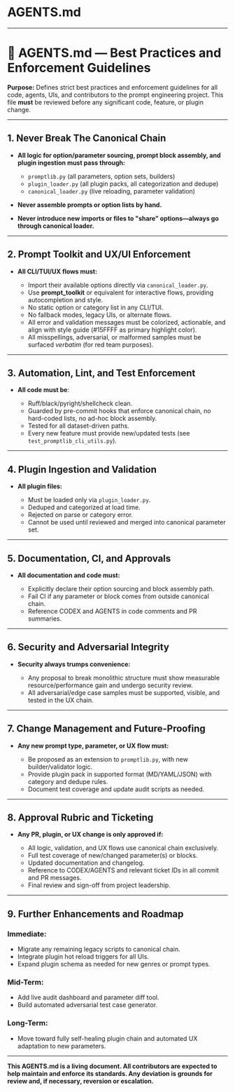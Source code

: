 # AGENTS.md

---

# 🤖 **AGENTS.md — Best Practices and Enforcement Guidelines**

**Purpose:**
Defines strict best practices and enforcement guidelines for all code, agents, UIs, and contributors to the prompt engineering project. This file **must** be reviewed before any significant code, feature, or plugin change.

---

## 1. **Never Break The Canonical Chain**

* **All logic for option/parameter sourcing, prompt block assembly, and plugin ingestion must pass through:**

  * `promptlib.py` (all parameters, option sets, builders)
  * `plugin_loader.py` (all plugin packs, all categorization and dedupe)
  * `canonical_loader.py` (live reloading, parameter validation)
* **Never assemble prompts or option lists by hand.**
* **Never introduce new imports or files to "share" options—always go through canonical loader.**

---

## 2. **Prompt Toolkit and UX/UI Enforcement**

* **All CLI/TUI/UX flows must:**

  * Import their available options directly via `canonical_loader.py`.
  * Use **prompt\_toolkit** or equivalent for interactive flows, providing autocompletion and style.
  * No static option or category list in any CLI/TUI.
  * No fallback modes, legacy UIs, or alternate flows.
  * All error and validation messages must be colorized, actionable, and align with style guide (#15FFFF as primary highlight color).
  * All misspellings, adversarial, or malformed samples must be surfaced *verbatim* (for red team purposes).

---

## 3. **Automation, Lint, and Test Enforcement**

* **All code must be**:

  * Ruff/black/pyright/shellcheck clean.
  * Guarded by pre-commit hooks that enforce canonical chain, no hard-coded lists, no ad-hoc block assembly.
  * Tested for all dataset-driven paths.
  * Every new feature must provide new/updated tests (see `test_promptlib_cli_utils.py`).

---

## 4. **Plugin Ingestion and Validation**

* **All plugin files:**

  * Must be loaded only via `plugin_loader.py`.
  * Deduped and categorized at load time.
  * Rejected on parse or category error.
  * Cannot be used until reviewed and merged into canonical parameter set.

---

## 5. **Documentation, CI, and Approvals**

* **All documentation and code must:**

  * Explicitly declare their option sourcing and block assembly path.
  * Fail CI if any parameter or block comes from outside canonical chain.
  * Reference CODEX and AGENTS in code comments and PR summaries.

---

## 6. **Security and Adversarial Integrity**

* **Security always trumps convenience:**

  * Any proposal to break monolithic structure must show measurable resource/performance gain and undergo security review.
  * All adversarial/edge case samples must be supported, visible, and tested in the UX chain.

---

## 7. **Change Management and Future-Proofing**

* **Any new prompt type, parameter, or UX flow must:**

  * Be proposed as an extension to `promptlib.py`, with new builder/validator logic.
  * Provide plugin pack in supported format (MD/YAML/JSON) with category and dedupe rules.
  * Document test coverage and update audit scripts as needed.

---

## 8. **Approval Rubric and Ticketing**

* **Any PR, plugin, or UX change is only approved if:**

  * All logic, validation, and UX flows use canonical chain exclusively.
  * Full test coverage of new/changed parameter(s) or blocks.
  * Updated documentation and changelog.
  * Reference to CODEX/AGENTS and relevant ticket IDs in all commit and PR messages.
  * Final review and sign-off from project leadership.

---

## 9. **Further Enhancements and Roadmap**

### Immediate:

* Migrate any remaining legacy scripts to canonical chain.
* Integrate plugin hot reload triggers for all UIs.
* Expand plugin schema as needed for new genres or prompt types.

### Mid-Term:

* Add live audit dashboard and parameter diff tool.
* Build automated adversarial test case generator.

### Long-Term:

* Move toward fully self-healing plugin chain and automated UX adaptation to new parameters.

---

**This AGENTS.md is a living document. All contributors are expected to help maintain and enforce its standards.
Any deviation is grounds for review and, if necessary, reversion or escalation.**
